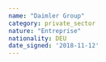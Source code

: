 ```yaml
---
name: "Daimler Group"
category: private_sector
nature: "Entreprise"
nationality: DEU
date_signed: '2018-11-12'
---
```

    